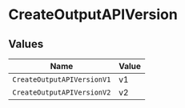 # CreateOutputAPIVersion


## Values

| Name                       | Value                      |
| -------------------------- | -------------------------- |
| `CreateOutputAPIVersionV1` | v1                         |
| `CreateOutputAPIVersionV2` | v2                         |